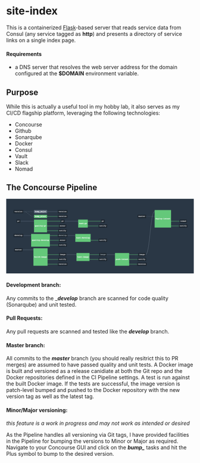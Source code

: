 # site-index

This is a containerized [Flask](http://flask.pocoo.org/)-based server that reads service data from Consul (any service tagged as **http**) and presents a directory of service links on a single index page.  

#### Requirements 

- a DNS server that resolves the web server address for the domain configured at the **$DOMAIN** environment variable.

## Purpose

While this is actually a useful tool in my hobby lab, it also serves as my CI/CD flagship platform, leveraging the following technologies:

- Concourse
- Github
- Sonarqube
- Docker
- Consul
- Vault
- Slack
- Nomad

## The Concourse Pipeline
 
![pipline image](pipeline.png)

#### Development branch:

Any commits to the _***develop*** branch are scanned for code quality (Sonarqube) and unit tested.

#### Pull Requests:

Any pull requests are scanned and tested like the ***develop*** branch.

#### Master branch:

All commits to the ***master*** branch (you should really resitrict this to PR merges) are assumed to have passed quality and unit tests.  A Docker image is built and versioned as a release canidiate at both the Git repo and the Docker repositories defined in the CI Pipeline settings.  A test is run against the built Docker image.  If the tests are successful, the image version is patch-level bumped and pushed to the Docker repository with the new version tag as well as the latest tag.

#### Minor/Major versioning:

_this feature is a work in progress and may not work as intended or desired_

As the Pipeline handles all versioning via Git tags, I have provided facilities in the Pipeline for bumping the versions to Minor or Major as required.  Navigate to your Concourse GUI and click on the ***bump\_*** tasks and hit the Plus symbol to bump to the desired version. 
